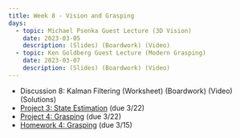 ```yaml
---
title: Week 8 - Vision and Grasping
days:
  - topic: Michael Psenka Guest Lecture (3D Vision)
    date: 2023-03-05
    description: (Slides) (Boardwork) (Video) 
  - topic: Ken Goldberg Guest Lecture (Modern Grasping)
    date: 2023-03-07
    description: (Slides) (Boardwork) (Video)
---
```


- Discussion 8: Kalman Filtering (Worksheet) (Boardwork) (Video) (Solutions)
- [Project 3: State Estimation](https://ucb-ee106.github.io/106b-sp24site/assets/proj/proj3.pdf) (due 3/22)
- [Project 4: Grasping](https://ucb-ee106.github.io/106b-sp24site/assets/proj/proj4.pdf) (due 3/22)
- [Homework 4: Grasping](https://ucb-ee106.github.io/106b-sp24site/assets/hw/hw4.pdf) (due 3/15)

<a id="Week9"></a>
